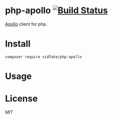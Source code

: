 # php-apollo [![Build Status](https://travis-ci.org/Sidfate/helpers.svg?branch=master)](https://travis-ci.org/Sidfate/helpers)
[Apollo](https://github.com/ctripcorp/apollo)  client for php.
 
# Install
```
composer require sidfate/php-apollo
```

# Usage



# License
MIT